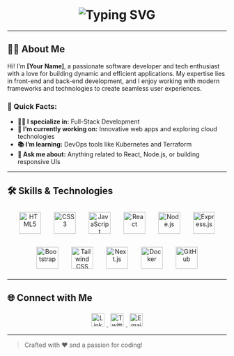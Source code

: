 <!-- Animated Typing Effect -->
<h1 align="center">
  <img src="https://readme-typing-svg.herokuapp.com?font=Fira+Code&size=25&pause=1000&color=00F7FF&center=true&vCenter=true&width=500&lines=Hi+there+%F0%9F%91%8B%2C+I'm+[Your+Name]!;Welcome+to+my+GitHub+profile!" alt="Typing SVG" />
</h1>

---

## 🙋‍♂️ About Me

Hi! I’m **[Your Name]**, a passionate software developer and tech enthusiast with a love for building dynamic and efficient applications. My expertise lies in front-end and back-end development, and I enjoy working with modern frameworks and technologies to create seamless user experiences.

### 🌟 Quick Facts:
- **👨‍💻 I specialize in:** Full-Stack Development
- **💼 I’m currently working on:** Innovative web apps and exploring cloud technologies
- **📚 I’m learning:** DevOps tools like Kubernetes and Terraform
- **💬 Ask me about:** Anything related to React, Node.js, or building responsive UIs

---

## 🛠️ Skills & Technologies

<div align="center" style="display: flex; flex-wrap: wrap; justify-content: center; gap: 10px;">
  <!-- Add logos for your skills in learning order -->
  <a href="https://html.spec.whatwg.org/" target="_blank" rel="noreferrer" style="transition: transform 0.2s;">
    <img src="https://cdn.jsdelivr.net/gh/devicons/devicon/icons/html5/html5-original.svg" alt="HTML5" width="50" height="50" style="margin: 10px;" onmouseover="this.style.transform='scale(1.2)';" onmouseout="this.style.transform='scale(1)';" />
  </a>
  <a href="https://developer.mozilla.org/en-US/docs/Web/CSS" target="_blank" rel="noreferrer" style="transition: transform 0.2s;">
    <img src="https://cdn.jsdelivr.net/gh/devicons/devicon/icons/css3/css3-original.svg" alt="CSS3" width="50" height="50" style="margin: 10px;" onmouseover="this.style.transform='scale(1.2)';" onmouseout="this.style.transform='scale(1)';" />
  </a>
  <a href="https://www.javascript.com/" target="_blank" rel="noreferrer" style="transition: transform 0.2s;">
    <img src="https://cdn.jsdelivr.net/gh/devicons/devicon/icons/javascript/javascript-original.svg" alt="JavaScript" width="50" height="50" style="margin: 10px;" onmouseover="this.style.transform='scale(1.2)';" onmouseout="this.style.transform='scale(1)';" />
  </a>
  <a href="https://reactjs.org/" target="_blank" rel="noreferrer" style="transition: transform 0.2s;">
    <img src="https://cdn.jsdelivr.net/gh/devicons/devicon/icons/react/react-original.svg" alt="React" width="50" height="50" style="margin: 10px;" onmouseover="this.style.transform='scale(1.2)';" onmouseout="this.style.transform='scale(1)';" />
  </a>
  <a href="https://nodejs.org/" target="_blank" rel="noreferrer" style="transition: transform 0.2s;">
    <img src="https://cdn.jsdelivr.net/gh/devicons/devicon/icons/nodejs/nodejs-original.svg" alt="Node.js" width="50" height="50" style="margin: 10px;" onmouseover="this.style.transform='scale(1.2)';" onmouseout="this.style.transform='scale(1)';" />
  </a>
  <a href="https://expressjs.com/" target="_blank" rel="noreferrer" style="transition: transform 0.2s;">
    <img src="https://cdn.jsdelivr.net/gh/devicons/devicon/icons/express/express-original.svg" alt="Express.js" width="50" height="50" style="margin: 10px;" onmouseover="this.style.transform='scale(1.2)';" onmouseout="this.style.transform='scale(1)';" />
  </a>
  <a href="https://getbootstrap.com/" target="_blank" rel="noreferrer" style="transition: transform 0.2s;">
    <img src="https://cdn.jsdelivr.net/gh/devicons/devicon/icons/bootstrap/bootstrap-original.svg" alt="Bootstrap" width="50" height="50" style="margin: 10px;" onmouseover="this.style.transform='scale(1.2)';" onmouseout="this.style.transform='scale(1)';" />
  </a>
  <a href="https://tailwindcss.com/" target="_blank" rel="noreferrer" style="transition: transform 0.2s;">
    <img src="https://github.com/tailwindlabs.png" alt="Tailwind CSS" width="50" height="50" style="margin: 10px;" onmouseover="this.style.transform='scale(1.2)';" onmouseout="this.style.transform='scale(1)';" />
  </a>
  <a href="https://nextjs.org/" target="_blank" rel="noreferrer" style="transition: transform 0.2s;">
    <img src="https://cdn.jsdelivr.net/gh/devicons/devicon/icons/nextjs/nextjs-original.svg" alt="Next.js" width="50" height="50" style="margin: 10px;" onmouseover="this.style.transform='scale(1.2)';" onmouseout="this.style.transform='scale(1)';" />
  </a>
  <a href="https://www.docker.com/" target="_blank" rel="noreferrer" style="transition: transform 0.2s;">
    <img src="https://cdn.jsdelivr.net/gh/devicons/devicon/icons/docker/docker-original.svg" alt="Docker" width="50" height="50" style="margin: 10px;" onmouseover="this.style.transform='scale(1.2)';" onmouseout="this.style.transform='scale(1)';" />
  </a>
  <a href="https://github.com/" target="_blank" rel="noreferrer" style="transition: transform 0.2s;">
    <img src="https://cdn.jsdelivr.net/gh/devicons/devicon/icons/github/github-original.svg" alt="GitHub" width="50" height="50" style="margin: 10px;" onmouseover="this.style.transform='scale(1.2)';" onmouseout="this.style.transform='scale(1)';" />
  </a>
</div>

---

## 🌐 Connect with Me

<div align="center">
  <a href="https://linkedin.com/in/yourprofile" target="_blank">
    <img src="https://cdn.jsdelivr.net/gh/devicons/devicon/icons/linkedin/linkedin-original.svg" alt="LinkedIn" width="30" height="30" style="margin: 5px;" />
  </a>
  <a href="https://twitter.com/yourhandle" target="_blank">
    <img src="https://cdn.jsdelivr.net/gh/devicons/devicon/icons/twitter/twitter-original.svg" alt="Twitter" width="30" height="30" style="margin: 5px;" />
  </a>
  <a href="mailto:your.email@example.com">
    <img src="https://cdn.jsdelivr.net/gh/devicons/devicon/icons/google/google-original.svg" alt="Email" width="30" height="30" style="margin: 5px;" />
  </a>
</div>

---

> Crafted with ❤️ and a passion for coding!

